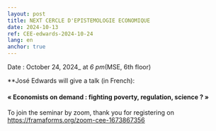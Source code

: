 ```yaml
---
layout: post
title: NEXT CERCLE D'EPISTEMOLOGIE ECONOMIQUE
date: 2024-10-13
ref: CEE-edwards-2024-10-24
lang: en
anchor: true
---
```



<i class="fas fa-table"></i> Date : October 24, 2024_ at _6 pm_(MSE, 6th floor)

**José Edwards will give a talk (in French):

#### « Economists on demand : fighting poverty, regulation, science ? »

To join the seminar by zoom, thank you for registering on  https://framaforms.org/zoom-cee-1673867356
